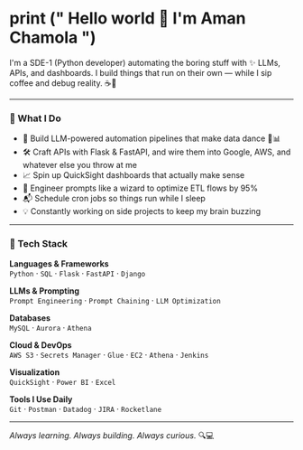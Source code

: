# print (" Hello world 👋 I'm Aman Chamola ")

I'm a SDE-1 (Python developer) automating the boring stuff with ✨ LLMs, APIs, and dashboards. I build things that run on their own — while I sip coffee and debug reality. ☕🐍

---

### 🚀 What I Do

- 🤖 Build LLM-powered automation pipelines that make data dance 🕺📊  
- 🛠️ Craft APIs with Flask & FastAPI, and wire them into Google, AWS, and whatever else you throw at me  
- 📈 Spin up QuickSight dashboards that actually make sense  
- 🧠 Engineer prompts like a wizard to optimize ETL flows by 95%  
- 📬 Schedule cron jobs so things run while I sleep  
- 💡 Constantly working on side projects to keep my brain buzzing

---

### 🧰 Tech Stack

**Languages & Frameworks**  
`Python` · `SQL` · `Flask` · `FastAPI` · `Django`

**LLMs & Prompting**  
`Prompt Engineering` · `Prompt Chaining` · `LLM Optimization`

**Databases**  
`MySQL` · `Aurora` · `Athena`

**Cloud & DevOps**  
`AWS S3` · `Secrets Manager` · `Glue` · `EC2` · `Athena` · `Jenkins`

**Visualization**  
`QuickSight` · `Power BI` · `Excel`

**Tools I Use Daily**  
`Git` · `Postman` · `Datadog` · `JIRA` · `Rocketlane`

---

_Always learning. Always building. Always curious._ 🔍💻  
